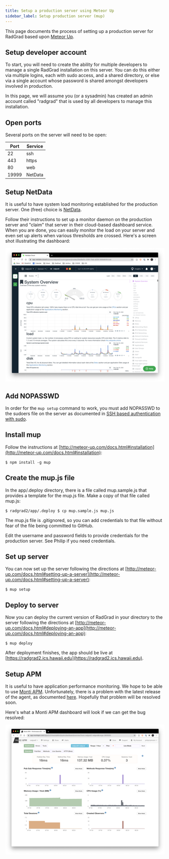 ```yaml
---
title: Setup a production server using Meteor Up
sidebar_label: Setup production server (mup)
---
```


This page documents the process of setting up a production server for RadGrad based upon [Meteor Up](http://meteor-up.com).

## Setup developer account

To start, you will need to create the ability for multiple developers to manage a single RadGrad installation on this server.  You can do this either via multiple logins, each with sudo access, and a shared directory, or else via a single account whose password is shared amongst developers involved in production.

In this page, we will assume you (or a sysadmin) has created an admin account called "radgrad" that is used by all developers to manage this installation.

## Open ports

Several ports on the server will need to be open:

| Port | Service |
|------|---------|
| 22   | ssh     |
| 443  | https   |
|  80  | web     |
| 19999 | NetData |

## Setup NetData

It is useful to have system load monitoring established for the production server.  One (free) choice is [NetData](https://www.netdata.cloud/).

Follow their instructions to set up a monitor daemon on the production server and "claim" that server in their cloud-based dashboard service.  When you are done, you can easily monitor the load on your server and even set up alerts when various thresholds are crossed. Here's a screen shot illustrating the dashboard:

![](/img/deployment/netdata-dashboard.png)

## Add NOPASSWD

In order for the `mup setup` command to work, you must add NOPASSWD to the sudoers file on the server as documented in [SSH based authentication with sudo](https://github.com/zodern/meteor-up/blob/ee017150591f53f7f85d0a4081a1b6018230e437/README.md#ssh-based-authentication-with-sudo).

## Install mup

Follow the instructions at [http://meteor-up.com/docs.html#installation](http://meteor-up.com/docs.html#installation):

```shell
$ npm install -g mup
```

## Create the mup.js file

In the app/.deploy directory, there is a file called mup.sample.js that provides a template for the mup.js file.  Make a copy of that file called mup.js:

```shell
$ radgrad2/app/.deploy $ cp mup.sample.js mup.js
```

The mup.js file is .gitignored, so you can add credentials to that file without fear of the file being committed to GitHub.

Edit the username and password fields to provide credentials for the production server. See Philip if you need credentials.

## Set up server

You can now set up the server following the directions at [http://meteor-up.com/docs.html#setting-up-a-server](http://meteor-up.com/docs.html#setting-up-a-server):

```shell
$ mup setup
```

## Deploy to server

Now you can deploy the current version of RadGrad in your directory to the server following the directions at [http://meteor-up.com/docs.html#deploying-an-app](http://meteor-up.com/docs.html#deploying-an-app):

```shell
$ mup deploy
```

After deployment finishes, the app should be live at [https://radgrad2.ics.hawaii.edu](https://radgrad2.ics.hawaii.edu).

## Setup APM

It is useful to have application performance monitoring.  We hope to be able to use [Monti APM](https://montiapm.com/). Unfortunately, there is a problem with the latest release of the agent, as documented [here](https://github.com/monti-apm/monti-apm-agent/issues/14#issuecomment-701714047). Hopefully that problem will be resolved soon.

Here's what a Monti APM dashboard will look if we can get the bug resolved:

![](/img/deployment/monti-apm-dashboard.png)









